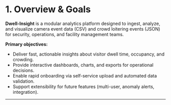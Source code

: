 # 1. Overview & Goals

**Dwell-Insight** is a modular analytics platform designed to ingest, analyze, and visualize camera event data (CSV) and crowd loitering events (JSON) for security, operations, and facility management teams.

**Primary objectives:**

- Deliver fast, actionable insights about visitor dwell time, occupancy, and crowding.
- Provide interactive dashboards, charts, and exports for operational decisions.
- Enable rapid onboarding via self-service upload and automated data validation.
- Support extensibility for future features (multi-user, anomaly alerts, integration).

---
